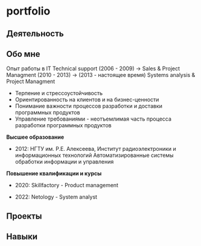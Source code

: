 # portfolio

## Деятельность

## Обо мне

Опыт работы в IT
Technical support (2006 - 2009) -> Sales & Project Managment (2010 - 2013) -> (2013 - настоящее время) Systems analysis & Project Managment

- Терпение и стрессоустойчивость
- Ориентированность на клиентов и на бизнес-ценности
- Понимание важности процессов разработки и доставки программных продуктов
- Управление требованиями - неотъемлимая часть процесса разработки программных продуктов

**Высшее образование**

- 2012: НГТУ им. Р.Е. Алексеева, Институт радиоэлектроники и информационных технологий
Автоматизированные системы обработки информации и управления

**Повышение квалификации и курсы**

- 2020: Skillfactory - Product management

- 2022: Netology - System analyst

## Проекты

## Навыки

